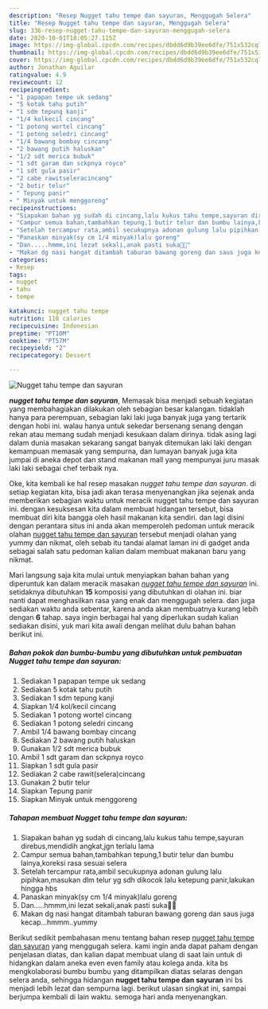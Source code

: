 ```yaml
---
description: "Resep Nugget tahu tempe dan sayuran, Menggugah Selera"
title: "Resep Nugget tahu tempe dan sayuran, Menggugah Selera"
slug: 336-resep-nugget-tahu-tempe-dan-sayuran-menggugah-selera
date: 2020-10-01T18:05:27.115Z
image: https://img-global.cpcdn.com/recipes/dbdd6d9b39ee6dfe/751x532cq70/nugget-tahu-tempe-dan-sayuran-foto-resep-utama.jpg
thumbnail: https://img-global.cpcdn.com/recipes/dbdd6d9b39ee6dfe/751x532cq70/nugget-tahu-tempe-dan-sayuran-foto-resep-utama.jpg
cover: https://img-global.cpcdn.com/recipes/dbdd6d9b39ee6dfe/751x532cq70/nugget-tahu-tempe-dan-sayuran-foto-resep-utama.jpg
author: Jonathan Aguilar
ratingvalue: 4.9
reviewcount: 12
recipeingredient:
- "1 papapan tempe uk sedang"
- "5 kotak tahu putih"
- "1 sdm tepung kanji"
- "1/4 kolkecil cincang"
- "1 potong wortel cincang"
- "1 potong seledri cincang"
- "1/4 bawang bombay cincang"
- "2 bawang putih haluskan"
- "1/2 sdt merica bubuk"
- "1 sdt garam dan sckpnya royco"
- "1 sdt gula pasir"
- "2 cabe rawitseleracincang"
- "2 butir telur"
- " Tepung panir"
- " Minyak untuk menggoreng"
recipeinstructions:
- "Siapakan bahan yg sudah di cincang,lalu kukus tahu tempe,sayuran direbus,mendidih angkat,jgn terlalu lama"
- "Campur semua bahan,tambahkan tepung,1 butir telur dan bumbu lainya,koreksi rasa sesuai selera"
- "Setelah tercampur rata,ambil secukupnya adonan gulung lalu pipihkan,masukan dlm telur yg sdh dikocok lalu ketepung panir,lakukan hingga hbs"
- "Panaskan minyak(sy cm 1/4 minyak)lalu goreng"
- "Dan.....hmmm,ini lezat sekali,anak pasti suka🤩✊"
- "Makan dg nasi hangat ditambah taburan bawang goreng dan saus juga kecap...hmmm..yummy"
categories:
- Resep
tags:
- nugget
- tahu
- tempe

katakunci: nugget tahu tempe 
nutrition: 118 calories
recipecuisine: Indonesian
preptime: "PT10M"
cooktime: "PT57M"
recipeyield: "2"
recipecategory: Dessert

---
```



![Nugget tahu tempe dan sayuran](https://img-global.cpcdn.com/recipes/dbdd6d9b39ee6dfe/751x532cq70/nugget-tahu-tempe-dan-sayuran-foto-resep-utama.jpg)

<b><i>nugget tahu tempe dan sayuran</i></b>, Memasak bisa menjadi sebuah kegiatan yang membahagiakan dilakukan oleh sebagian besar kalangan. tidaklah hanya para perempuan, sebagian laki laki juga banyak juga yang tertarik dengan hobi ini. walau hanya untuk sekedar bersenang senang dengan rekan atau memang sudah menjadi kesukaan dalam dirinya. tidak asing lagi dalam dunia masakan sekarang sangat banyak ditemukan laki laki dengan kemampuan memasak yang sempurna, dan lumayan banyak juga kita jumpai di aneka depot dan stand makanan mall yang mempunyai juru masak laki laki sebagai chef terbaik nya.



Oke, kita kembali ke hal resep masakan <i>nugget tahu tempe dan sayuran</i>. di setiap kegiatan kita, bisa jadi akan terasa menyenangkan jika sejenak anda memberikan sebagian waktu untuk meracik nugget tahu tempe dan sayuran ini. dengan kesuksesan kita dalam membuat hidangan tersebut, bisa membuat diri kita bangga oleh hasil makanan kita sendiri. dan lagi disini dengan perantara situs ini anda akan memperoleh pedoman untuk meracik olahan <u>nugget tahu tempe dan sayuran</u> tersebut menjadi olahan yang yummy dan nikmat, oleh sebab itu tandai alamat laman ini di gadget anda sebagai salah satu pedoman kalian dalam membuat makanan baru yang nikmat.


Mari langsung saja kita mulai untuk menyiapkan bahan bahan yang diperuntuk kan dalam meracik masakan <u><i>nugget tahu tempe dan sayuran</i></u> ini. setidaknya dibutuhkan <b>15</b> komposisi yang dibutuhkan di olahan ini. biar nanti dapat menghasilkan rasa yang enak dan menggugah selera. dan juga sediakan waktu anda sebentar, karena anda akan membuatnya kurang lebih dengan <b>6</b> tahap. saya ingin berbagai hal yang diperlukan sudah kalian sediakan disini, yuk mari kita awali dengan melihat dulu bahan bahan berikut ini.

<!--inarticleads1-->

##### Bahan pokok dan bumbu-bumbu yang dibutuhkan untuk pembuatan Nugget tahu tempe dan sayuran:

1. Sediakan 1 papapan tempe uk sedang
1. Sediakan 5 kotak tahu putih
1. Sediakan 1 sdm tepung kanji
1. Siapkan 1/4 kol/kecil cincang
1. Sediakan 1 potong wortel cincang
1. Sediakan 1 potong seledri cincang
1. Ambil 1/4 bawang bombay cincang
1. Sediakan 2 bawang putih haluskan
1. Gunakan 1/2 sdt merica bubuk
1. Ambil 1 sdt garam dan sckpnya royco
1. Siapkan 1 sdt gula pasir
1. Sediakan 2 cabe rawit(selera)cincang
1. Gunakan 2 butir telur
1. Siapkan  Tepung panir
1. Siapkan  Minyak untuk menggoreng




<!--inarticleads2-->

##### Tahapan membuat Nugget tahu tempe dan sayuran:

1. Siapakan bahan yg sudah di cincang,lalu kukus tahu tempe,sayuran direbus,mendidih angkat,jgn terlalu lama
1. Campur semua bahan,tambahkan tepung,1 butir telur dan bumbu lainya,koreksi rasa sesuai selera
1. Setelah tercampur rata,ambil secukupnya adonan gulung lalu pipihkan,masukan dlm telur yg sdh dikocok lalu ketepung panir,lakukan hingga hbs
1. Panaskan minyak(sy cm 1/4 minyak)lalu goreng
1. Dan.....hmmm,ini lezat sekali,anak pasti suka🤩✊
1. Makan dg nasi hangat ditambah taburan bawang goreng dan saus juga kecap...hmmm..yummy




Berikut sedikit pembahasan menu tentang bahan resep <u>nugget tahu tempe dan sayuran</u> yang menggugah selera. kami ingin anda dapat paham dengan penjelasan diatas, dan kalian dapat membuat ulang di saat lain untuk di hidangkan dalam aneka even even family atau kolega anda. kita bs mengkolaborasi bumbu bumbu yang ditampilkan diatas selaras dengan selera anda, sehingga hidangan <b>nugget tahu tempe dan sayuran</b> ini bs menjadi lebih lezat dan sempurna lagi. berikut ulasan singkat ini, sampai berjumpa kembali di lain waktu. semoga hari anda menyenangkan.
